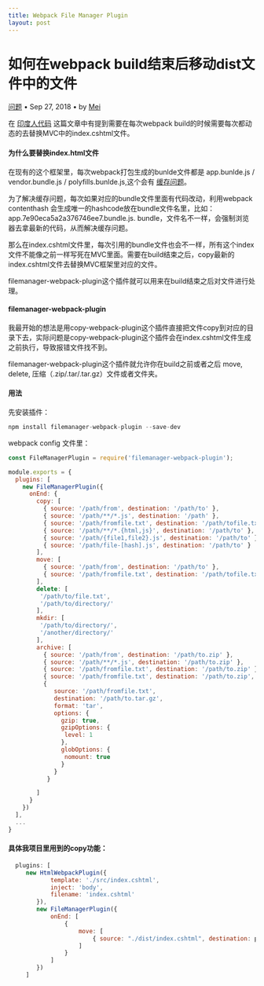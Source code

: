 ```yaml
---
title: Webpack File Manager Plugin
layout: post
---
```


# 如何在webpack build结束后移动dist文件中的文件
<div class="title-meta">
    <span><a class="github-link" href="/2018/09/20/issues.html">问题</a></span>
    <span class="title-bullet">•</span>
    <span>Sep 27, 2018</span>
    <span class="title-bullet">•</span>
    <span>by <a class="github-link" href="http://github.com/limeii">Mei</a></span>
</div>

在 [印度人代码](https://limeii.github.io/2018/09/20/issues-india-project.html) 这篇文章中有提到需要在每次webpack build的时候需要每次都动态的去替换MVC中的index.cshtml文件。

#### 为什么要替换index.html文件

在现有的这个框架里，每次webpack打包生成的bunlde文件都是 app.bunlde.js / vendor.bundle.js / polyfills.bunlde.js,这个会有 [缓存问题](https://limeii.github.io/2018/09/21/issues-cache-busting.html)。

为了解决缓存问题，每次如果对应的bundle文件里面有代码改动，利用webpack contenthash 会生成唯一的hashcode放在bundle文件名里，比如： app.7e90eca5a2a376746ee7.bundle.js.
bundle，文件名不一样，会强制浏览器去拿最新的代码，从而解决缓存问题。

那么在index.cshtml文件里，每次引用的bundle文件也会不一样，所有这个index文件不能像之前一样写死在MVC里面。需要在build结束之后，copy最新的index.cshtml文件去替换MVC框架里对应的文件。

filemanager-webpack-plugin这个插件就可以用来在build结束之后对文件进行处理。

#### filemanager-webpack-plugin
我最开始的想法是用copy-webpack-plugin这个插件直接把文件copy到对应的目录下去，实际问题是copy-webpack-plugin这个插件会在index.cshtml文件生成之前执行，导致报错文件找不到。

filemanager-webpack-plugin这个插件就允许你在build之前或者之后 move, delete, 压缩（.zip/.tar/.tar.gz）文件或者文件夹。

#### 用法

先安装插件：
```javascript
npm install filemanager-webpack-plugin --save-dev
```
webpack config 文件里：
```javascript
const FileManagerPlugin = require('filemanager-webpack-plugin');

module.exports = {
  plugins: [
    new FileManagerPlugin({
      onEnd: {
        copy: [
          { source: '/path/from', destination: '/path/to' },
          { source: '/path/**/*.js', destination: '/path' },
          { source: '/path/fromfile.txt', destination: '/path/tofile.txt' },
          { source: '/path/**/*.{html,js}', destination: '/path/to' },
          { source: '/path/{file1,file2}.js', destination: '/path/to' },
          { source: '/path/file-[hash].js', destination: '/path/to' }
        ],
        move: [
          { source: '/path/from', destination: '/path/to' },
          { source: '/path/fromfile.txt', destination: '/path/tofile.txt' }
        ],
        delete: [
         '/path/to/file.txt',
         '/path/to/directory/'
        ],
        mkdir: [
         '/path/to/directory/',
         '/another/directory/'
        ],
        archive: [
          { source: '/path/from', destination: '/path/to.zip' },
          { source: '/path/**/*.js', destination: '/path/to.zip' },
          { source: '/path/fromfile.txt', destination: '/path/to.zip' },
          { source: '/path/fromfile.txt', destination: '/path/to.zip', format: 'tar' },
          { 
             source: '/path/fromfile.txt', 
             destination: '/path/to.tar.gz', 
             format: 'tar',
             options: {
               gzip: true,
               gzipOptions: {
                level: 1
               },
               globOptions: {
                nomount: true
               }
             }
           }

        ]
      }
    })
  ],
  ...
}
```

#### 具体我项目里用到的copy功能：
```javascript
  plugins: [
     new HtmlWebpackPlugin({
            template: './src/index.cshtml',
            inject: 'body',
            filename: 'index.cshtml'
        }),
        new FileManagerPlugin({
            onEnd: [
                {
                    move: [
                        { source: "./dist/index.cshtml", destination: path.join(process.cwd(), 'Views/Shared/index.cshtml') }
                    ]
                }
            ]
        })
     ]
```